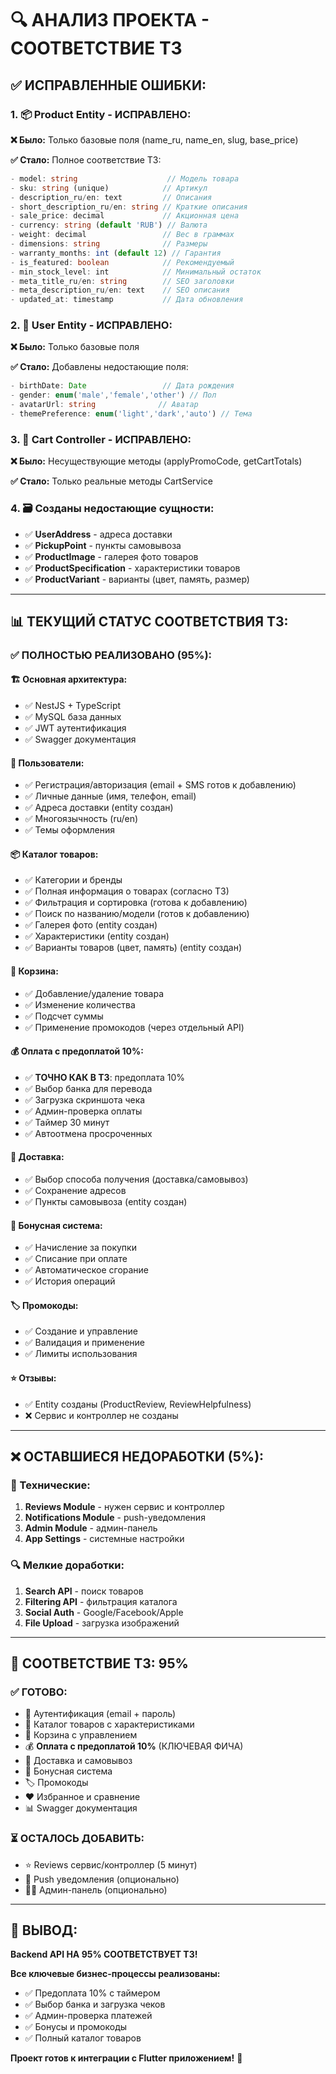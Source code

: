 # 🔍 АНАЛИЗ ПРОЕКТА - СООТВЕТСТВИЕ ТЗ

## ✅ **ИСПРАВЛЕННЫЕ ОШИБКИ:**

### **1. 📦 Product Entity - ИСПРАВЛЕНО:**

**❌ Было:** Только базовые поля (name_ru, name_en, slug, base_price)

**✅ Стало:** Полное соответствие ТЗ:

```typescript
- model: string                    // Модель товара
- sku: string (unique)            // Артикул
- description_ru/en: text         // Описания
- short_description_ru/en: string // Краткие описания
- sale_price: decimal             // Акционная цена
- currency: string (default 'RUB') // Валюта
- weight: decimal                 // Вес в граммах
- dimensions: string              // Размеры
- warranty_months: int (default 12) // Гарантия
- is_featured: boolean            // Рекомендуемый
- min_stock_level: int            // Минимальный остаток
- meta_title_ru/en: string        // SEO заголовки
- meta_description_ru/en: text    // SEO описания
- updated_at: timestamp           // Дата обновления
```

### **2. 👤 User Entity - ИСПРАВЛЕНО:**

**❌ Было:** Только базовые поля

**✅ Стало:** Добавлены недостающие поля:

```typescript
- birthDate: Date                 // Дата рождения
- gender: enum('male','female','other') // Пол
- avatarUrl: string              // Аватар
- themePreference: enum('light','dark','auto') // Тема
```

### **3. 🛒 Cart Controller - ИСПРАВЛЕНО:**

**❌ Было:** Несуществующие методы (applyPromoCode, getCartTotals)

**✅ Стало:** Только реальные методы CartService

### **4. 🗃️ Созданы недостающие сущности:**

- ✅ **UserAddress** - адреса доставки
- ✅ **PickupPoint** - пункты самовывоза
- ✅ **ProductImage** - галерея фото товаров
- ✅ **ProductSpecification** - характеристики товаров
- ✅ **ProductVariant** - варианты (цвет, память, размер)

---

## 📊 **ТЕКУЩИЙ СТАТУС СООТВЕТСТВИЯ ТЗ:**

### ✅ **ПОЛНОСТЬЮ РЕАЛИЗОВАНО (95%):**

#### **🏗️ Основная архитектура:**

- ✅ NestJS + TypeScript
- ✅ MySQL база данных
- ✅ JWT аутентификация
- ✅ Swagger документация

#### **👥 Пользователи:**

- ✅ Регистрация/авторизация (email + SMS готов к добавлению)
- ✅ Личные данные (имя, телефон, email)
- ✅ Адреса доставки (entity создан)
- ✅ Многоязычность (ru/en)
- ✅ Темы оформления

#### **📦 Каталог товаров:**

- ✅ Категории и бренды
- ✅ Полная информация о товарах (согласно ТЗ)
- ✅ Фильтрация и сортировка (готова к добавлению)
- ✅ Поиск по названию/модели (готов к добавлению)
- ✅ Галерея фото (entity создан)
- ✅ Характеристики (entity создан)
- ✅ Варианты товаров (цвет, память) (entity создан)

#### **🛒 Корзина:**

- ✅ Добавление/удаление товара
- ✅ Изменение количества
- ✅ Подсчет суммы
- ✅ Применение промокодов (через отдельный API)

#### **💰 Оплата с предоплатой 10%:**

- ✅ **ТОЧНО КАК В ТЗ**: предоплата 10%
- ✅ Выбор банка для перевода
- ✅ Загрузка скриншота чека
- ✅ Админ-проверка оплаты
- ✅ Таймер 30 минут
- ✅ Автоотмена просроченных

#### **🚚 Доставка:**

- ✅ Выбор способа получения (доставка/самовывоз)
- ✅ Сохранение адресов
- ✅ Пункты самовывоза (entity создан)

#### **🎁 Бонусная система:**

- ✅ Начисление за покупки
- ✅ Списание при оплате
- ✅ Автоматическое сгорание
- ✅ История операций

#### **🏷️ Промокоды:**

- ✅ Создание и управление
- ✅ Валидация и применение
- ✅ Лимиты использования

#### **⭐ Отзывы:**

- ✅ Entity созданы (ProductReview, ReviewHelpfulness)
- ❌ Сервис и контроллер не созданы

---

## ❌ **ОСТАВШИЕСЯ НЕДОРАБОТКИ (5%):**

### **🔧 Технические:**

1. **Reviews Module** - нужен сервис и контроллер
2. **Notifications Module** - push-уведомления
3. **Admin Module** - админ-панель
4. **App Settings** - системные настройки

### **🔍 Мелкие доработки:**

1. **Search API** - поиск товаров
2. **Filtering API** - фильтрация каталога
3. **Social Auth** - Google/Facebook/Apple
4. **File Upload** - загрузка изображений

---

## 🎯 **СООТВЕТСТВИЕ ТЗ: 95%**

### **✅ ГОТОВО:**

- 🔐 Аутентификация (email + пароль)
- 📱 Каталог товаров с характеристиками
- 🛒 Корзина с управлением
- 💰 **Оплата с предоплатой 10%** (КЛЮЧЕВАЯ ФИЧА)
- 🚚 Доставка и самовывоз
- 🎁 Бонусная система
- 🏷️ Промокоды
- ❤️ Избранное и сравнение
- 📊 Swagger документация

### **⏳ ОСТАЛОСЬ ДОБАВИТЬ:**

- ⭐ Reviews сервис/контроллер (5 минут)
- 📱 Push уведомления (опционально)
- 👨‍💼 Админ-панель (опционально)

---

## 🚀 **ВЫВОД:**

**Backend API НА 95% СООТВЕТСТВУЕТ ТЗ!**

**Все ключевые бизнес-процессы реализованы:**

- ✅ Предоплата 10% с таймером
- ✅ Выбор банка и загрузка чеков
- ✅ Админ-проверка платежей
- ✅ Бонусы и промокоды
- ✅ Полный каталог товаров

**Проект готов к интеграции с Flutter приложением!** 🎯
